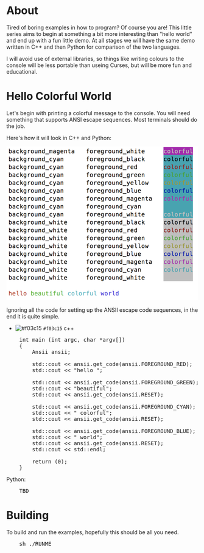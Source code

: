 About
=====

Tired of boring examples in how to program? Of course you are! This little
series aims to begin at something a bit more interesting than "hello world"
and end up with a fun little demo. At all stages we will have the same demo
written in C++ and then Python for comparison of the two languages. 

I will avoid use of external libraries, so things like writing colours to
the console will be less portable than useing Curses, but will be more fun
and educational.

Hello Colorful World
====================

Let's begin with printing a colorful message to the console. You will need
something that supports ANSI escape sequences. Most terminals should do the
job. 

Here's how it will look in C++ and Python:

![Alt text](lesson1/screenshot.png?raw=true "hello colorful world")

Ignoring all the code for setting up the ANSII escape code sequences, in
the end it is quite simple.

- ![#f03c15](https://placehold.it/15/f03c15/000000?text) `#f03c15` c++

<pre>
    int main (int argc, char *argv[])
    {
        Ansii ansii;

        std::cout << ansii.get_code(ansii.FOREGROUND_RED);
        std::cout << "hello ";

        std::cout << ansii.get_code(ansii.FOREGROUND_GREEN);
        std::cout << "beautiful";
        std::cout << ansii.get_code(ansii.RESET);

        std::cout << ansii.get_code(ansii.FOREGROUND_CYAN);
        std::cout << " colorful";
        std::cout << ansii.get_code(ansii.RESET);

        std::cout << ansii.get_code(ansii.FOREGROUND_BLUE);
        std::cout << " world";
        std::cout << ansii.get_code(ansii.RESET);
        std::cout << std::endl;

        return (0);
    }
</pre>

Python:

<pre>
    TBD
</pre>

Building
========

To build and run the examples, hopefully this should be all you need.

<pre>
    sh ./RUNME
</pre>
